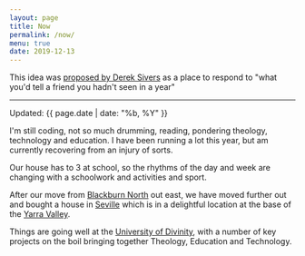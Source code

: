 ```yaml
---
layout: page
title: Now
permalink: /now/
menu: true
date: 2019-12-13
---
```

This idea was [proposed by Derek Sivers](http://nownownow.com/about) as a place to respond to
"what you'd tell a friend you hadn't seen in a year"
<hr />
Updated: {{ page.date | date: "%b, %Y" }}

I'm still coding, not so much drumming, reading, pondering theology, technology
and education. I have been running a lot this year, but am currently recovering
from an injury of sorts.

Our house has  to 3 at school, so the rhythms of the day and week
are changing with a schoolwork and activities and sport.

After our move from [Blackburn
North](https://www.google.com.au/maps/@-37.8046454,145.1462904,15z) out east, we
have moved further out and bought a house in
[Seville](https://www.google.com.au/maps/@-37.7309831,145.4449616,13z) which is
in a delightful location at the base of the [Yarra
Valley](https://en.wikipedia.org/wiki/Yarra_Valley).

Things are going well at the [University of Divinity](https://divinity.edu.au),
with a number of key projects on the boil bringing together Theology, Education
and Technology.
